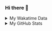 ### Hi there 👋

<!--
**cdfmlr/cdfmlr** is a ✨ _special_ ✨ repository because its `README.md` (this file) appears on your GitHub profile.

Here are some ideas to get you started:

- 🔭 I’m currently working on ...
- 🌱 I’m currently learning ...
- 👯 I’m looking to collaborate on ...
- 🤔 I’m looking for help with ...
- 💬 Ask me about ...
- 📫 How to reach me: ...
- 😄 Pronouns: ...
- ⚡ Fun fact: ...
-->

<details>

<summary>My Wakatime Data</summary>

<!--START_SECTION:waka-->
![Lines of code](https://img.shields.io/badge/From%20Hello%20World%20I've%20written-4.5%20million%20Lines%20of%20code-blue)

**🐱 My GitHub Data** 

> 🏆 427 Contributions in year 2020
 > 
> 📦 Used 76.3 kB in GitHub's Storage 
 > 
> 🚫 Not opted to Hire
 > 
> 📜 25 Public Repositories 
 > 
> 🔑 2 Owned Private Repositories 

**I'm an early 🐤** 

```text
🌞 Morning    135 commits    █████░░░░░░░░░░░░░░░░░░░░   20.74% 
🌆 Daytime    241 commits    █████████░░░░░░░░░░░░░░░░   37.02% 
🌃 Evening    262 commits    ██████████░░░░░░░░░░░░░░░   40.25% 
🌙 Night      13 commits     ░░░░░░░░░░░░░░░░░░░░░░░░░   2.0%

```
📅 **I'm Most Productive on Tuesdays** 

```text
Monday       74 commits     ██░░░░░░░░░░░░░░░░░░░░░░░   11.37% 
Tuesday      125 commits    ████░░░░░░░░░░░░░░░░░░░░░   19.2% 
Wednesday    105 commits    ████░░░░░░░░░░░░░░░░░░░░░   16.13% 
Thursday     87 commits     ███░░░░░░░░░░░░░░░░░░░░░░   13.36% 
Friday       83 commits     ███░░░░░░░░░░░░░░░░░░░░░░   12.75% 
Saturday     88 commits     ███░░░░░░░░░░░░░░░░░░░░░░   13.52% 
Sunday       89 commits     ███░░░░░░░░░░░░░░░░░░░░░░   13.67%

```


📊 **This week I spent my time on** 

```text
⌚︎ Timezone: Asia/Shanghai

```

**I mostly code in Python** 

```text
Python                   6 repos             ██████░░░░░░░░░░░░░░░░░░░   26.09% 
Go                       5 repos             █████░░░░░░░░░░░░░░░░░░░░   21.74% 
Java                     3 repos             ███░░░░░░░░░░░░░░░░░░░░░░   13.04% 
HTML                     2 repos             ██░░░░░░░░░░░░░░░░░░░░░░░   8.7% 
C#                       2 repos             ██░░░░░░░░░░░░░░░░░░░░░░░   8.7%

```


**Timeline**

![Chart not found](https://github.com/cdfmlr/cdfmlr/blob/master/charts/bar_graph.png) 


<!--END_SECTION:waka-->

</details>

<details>
 
 <summary>My GitHub Stats</summary>

[![CDFMLR's github stats](https://github-readme-stats.vercel.app/api?username=cdfmlr&count_private=true&show_icons=true)](https://github.com/anuraghazra/github-readme-stats)

</details>
